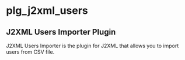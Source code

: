 # plg_j2xml_users
<h2>J2XML Users Importer Plugin</h2>
<p>J2XML Users Importer is the plugin for J2XML that allows you to import users from CSV file.</p>
